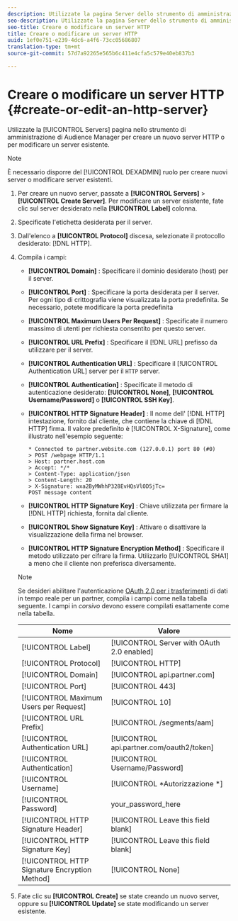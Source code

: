 ```yaml
---
description: Utilizzate la pagina Server dello strumento di amministrazione di Audience Manager per creare un nuovo server HTTP o per modificare un server esistente.
seo-description: Utilizzate la pagina Server dello strumento di amministrazione di Audience Manager per creare un nuovo server HTTP o per modificare un server esistente.
seo-title: Creare o modificare un server HTTP
title: Creare o modificare un server HTTP
uuid: 1ef0e751-e239-4dc6-a4f6-73cc05686807
translation-type: tm+mt
source-git-commit: 57d7a92265e565b6c411e4cfa5c579e40eb837b3

---
```



# Creare o modificare un server HTTP {#create-or-edit-an-http-server}

Utilizzate la [!UICONTROL Servers] pagina nello strumento di amministrazione di Audience Manager per creare un nuovo server HTTP o per modificare un server esistente.

>[!NOTE]
>
>È necessario disporre del [!UICONTROL DEXADMIN] ruolo per creare nuovi server o modificare server esistenti.

1. Per creare un nuovo server, passate a **[!UICONTROL Servers]** &gt; **[!UICONTROL Create Server]**. Per modificare un server esistente, fate clic sul server desiderato nella **[!UICONTROL Label]** colonna.
1. Specificate l'etichetta desiderata per il server.
1. Dall'elenco a **[!UICONTROL Protocol]** discesa, selezionate il protocollo desiderato: [!DNL HTTP].
1. Compila i campi:

   * **[!UICONTROL Domain]** : Specificare il dominio desiderato (host) per il server.
   * **[!UICONTROL Port]** : Specificare la porta desiderata per il server. Per ogni tipo di crittografia viene visualizzata la porta predefinita. Se necessario, potete modificare la porta predefinita
   * **[!UICONTROL Maximum Users Per Request]** : Specificate il numero massimo di utenti per richiesta consentito per questo server.
   * **[!UICONTROL URL Prefix]** : Specificare il [!DNL URL] prefisso da utilizzare per il server.
   * **[!UICONTROL Authentication URL]** : Specificare il [!UICONTROL Authentication URL] server per il `HTTP` server.
   * **[!UICONTROL Authentication]** : Specificate il metodo di autenticazione desiderato: **[!UICONTROL None]**, **[!UICONTROL Username/Password]** o **[!UICONTROL SSH Key]**.
   * **[!UICONTROL HTTP Signature Header]** : Il nome dell' [!DNL HTTP] intestazione, fornito dal cliente, che contiene la chiave di [!DNL HTTP] firma. Il valore predefinito è [!UICONTROL X-Signature], come illustrato nell'esempio seguente:

      ```
      * Connected to partner.website.com (127.0.0.1) port 80 (#0)
      > POST /webpage HTTP/1.1
      > Host: partner.host.com
      > Accept: */*
      > Content-Type: application/json
      > Content-Length: 20
      > X-Signature: wxa2ByMWhhP328EvHQsVlOD5jTc=
      POST message content
      ```

   * **[!UICONTROL HTTP Signature Key]** : Chiave utilizzata per firmare la [!DNL HTTP] richiesta, fornita dal cliente.
   * **[!UICONTROL Show Signature Key]** : Attivare o disattivare la visualizzazione della firma nel browser.
   * **[!UICONTROL HTTP Signature Encryption Method]** : Specificare il metodo utilizzato per cifrare la firma. Utilizzarlo [!UICONTROL SHA1] a meno che il cliente non preferisca diversamente.
   >[!NOTE]
   >
   >Se desideri abilitare l'autenticazione [OAuth 2.0 per i trasferimenti](https://docs.adobe.com/help/en/audience-manager/user-guide/implemenation-integration-guides/receiving-audience-data/real-time-outbound-transfers/oauth-in-outbound-transfers.html) di dati in tempo reale per un partner, compila i campi come nella tabella seguente. I campi in *corsivo* devono essere compilati esattamente come nella tabella.

   | Nome | Valore |
   |---|---|
   | [!UICONTROL Label] | [!UICONTROL Server with OAuth 2.0 enabled] |
   | [!UICONTROL Protocol] | [!UICONTROL HTTP] |
   | [!UICONTROL Domain] | [!UICONTROL api.partner.com] |
   | [!UICONTROL Port] | [!UICONTROL 443] |
   | [!UICONTROL Maximum Users per Request] | [!UICONTROL 10] |
   | [!UICONTROL URL Prefix] | [!UICONTROL /segments/aam] |
   | [!UICONTROL Authentication URL] | [!UICONTROL api.partner.com/oauth2/token] |
   | [!UICONTROL Authentication] | [!UICONTROL Username/Password] |
   | [!UICONTROL Username] | [!UICONTROL *Autorizzazione *] |
   | [!UICONTROL Password] | your_password_here |
   | [!UICONTROL HTTP Signature Header] | [!UICONTROL Leave this field blank] |
   | [!UICONTROL HTTP Signature Key] | [!UICONTROL Leave this field blank] |
   | [!UICONTROL HTTP Signature Encryption Method] | [!UICONTROL None] |

1. Fate clic su **[!UICONTROL Create]** se state creando un nuovo server, oppure su **[!UICONTROL Update]** se state modificando un server esistente.